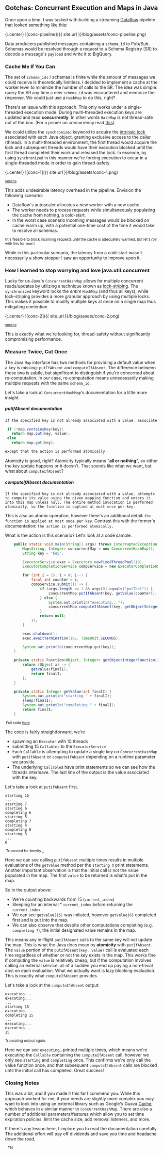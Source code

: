 ## Gotchas: Concurrent Execution and Maps in Java

Once upon a time, I was tasked with building a streaming [Dataflow](https://cloud.google.com/dataflow/) pipeline that looked something like this:

{:.center}
![conc-pipeline]({{ site.url }}/blog/assets/conc-pipeline.png)

Data producers published messages containing a `schema_id` to Pub/Sub. Schemas would be resolved through a request to a Schema Registry (SR) to decode a message's `payload` and write it to BigQuery.

### Cache Me If You Can

The set of `schema_ids` / schemas is finite while the amount of messages we could receive is theoretically limitless. I decided to implement a cache at the worker level to minimize the number of calls to the SR. The idea was simple: query the SR any time a new `schema_id` was encountered and memoize the response. We could just use a `HashMap` to do this, right?

There's an issue with this approach. This only works under a single-threaded execution mode. During multi-threaded execution keys are updated and read **concurrently**. In other words `HashMap` is not thread-safe out of the box. (For a primer on concurrency read [this](https://sookocheff.com/post/concurrency/concurrency-a-primer/)).

We could utilize the `synchronized` keyword to acquire the [intrinsic lock](https://docs.oracle.com/javase/tutorial/essential/concurrency/locksync.html) associated with each Java object, granting  exclusive access to the caller (thread). In a multi-threaded environment, the first thread would acquire the lock and subsequent threads would have their execution blocked until the first thread completed their work and released the lock. In essence, by using `synchronized` in this manner we're forcing execution to occur in a single-threaded mode in order to gain thread-safety.

{:.center}
![conc-1]({{ site.url }}/blog/assets/conc-1.png)

<sub>[source](https://www.youtube.com/watch?v=ddceop8tAm4)</sub>

This adds undesirable latency overhead in the pipeline. Envision the following scenario:

- Dataflow's autoscaler allocates a new worker with a new cache.
- The worker needs to process requests while simultaneously populating the cache from nothing, a cold-start.
- In the worst case scenario incoming messages would be blocked on cache warm up, with a potential one-time cost of the time it would take to resolve all schemas.

<sub>(It's feasible to block incoming requests until the cache is adequately warmed, but let's roll with this for now.)</sub>

While in this particular scenario, the latency from a cold-start wasn't necessarily a show stopper I saw an opportunity to improve upon it.

### How I learned to stop worrying and love java.util.concurrent

Lucky for us Java's `ConcurrentHashMap` allows for multiple concurrent reads/updates by utilizing a technique known as [lock-striping](https://netjs.blogspot.com/2016/05/lock-striping-in-java-concurrency.html). The `synchronized` keyword locks the _entire_ `HashMap` (and thus all keys), while lock-striping provides a more granular approach by using multiple locks. This makes it possible to modify multiple keys at once on a single map thus mitigating contention.

{:.center}
![conc-2]({{ site.url }}/blog/assets/conc-2.png)

<sub>[source](https://www.youtube.com/watch?v=ddceop8tAm4)</sub>

This is exactly what we're looking for, thread-safety without significantly compromising performance.

### Measure Twice, Cut Once

The Java `Map` interface has two methods for providing a default value when a key is missing: `putIfAbsent` and `computeIfAbsent`. The difference between these two is subtle, but significant to distinguish if you're concerned about re-computation. In our case, re-computation means unnecessarily making multiple requests with the same `schema_id`.

Let's take a look at `ConcurrentHashMap`'s documentation for a little more insight.

##### putIfAbsent documentation

```java
If the specified key is not already associated with a value, associate it with the given value. This is equivalent to

 if (!map.containsKey(key))
   return map.put(key, value);
 else
   return map.get(key);

except that the action is performed atomically.
```

Atomicity is good, right? Atomicity typically means "**all or nothing**", so either the key update happens or it doesn't. That sounds like what we want, but what about `computeIfAbsent`?

##### computeIfAbsent documentation

```
If the specified key is not already associated with a value, attempts to compute its value using the given mapping function and enters it into this map unless null. The entire method invocation is performed atomically, so the function is applied at most once per key.
```

This is also an atomic operation, however there's an additional detail: `the function is applied at most once per key`. Contrast this with the former's documentation: `the action is performed atomically.` 

What is the action is this scenario? Let's look at a code sample.

```java
    public static void main(String[] args) throws InterruptedException {
        Map<String, Integer> concurrentMap = new ConcurrentHashMap();
        String key = "key";

        ExecutorService exec = Executors.newFixedThreadPool(10);
        ExecutorCompletionService compService = new ExecutorCompletionService(exec);

        for (int i = 15; i > 0; i--) {
            final int counter = i;
            compService.submit(() -> {
                if (args.length == 1 && args[0].equals("putTest")) {
                    concurrentMap.putIfAbsent(key, getValue(counter));
                } else {
                    System.out.println("executing...");
                    concurrentMap.computeIfAbsent(key, getObjectIntegerFunction(counter));
                }
                return null;
            });
        }

        exec.shutdown();
        exec.awaitTermination(10L, TimeUnit.SECONDS);

        System.out.println(concurrentMap.get(key));
    }

    private static Function<Object, Integer> getObjectIntegerFunction(int finalI) {
        return (Object x) -> {
            getValue(finalI);
            return finalI;
        };
    }

    private static Integer getValue(int finalI) {
        System.out.println("starting " + finalI);
        sleep(finalI);
        System.out.println("completing " + finalI);
        return finalI;
    }
```
<sub> Full code [here](https://github.com/nguyent/blog/blob/master/assets/code/concurrentTest.java) </sub>

The code is fairly straightforward, we're 
- spawning an `Executor` with 10 threads 
- submitting 15 `Callables` to the `ExecutorService`
- Each `Callable` is attempting to update a single key on `ConcurrentHashMap` with `putIfAbsent` or `computeIfAbsent` depending on a runtime parameter we provide. 
- The underlying `Callable`s have print statements so we can see how the threads interleave. The last line of the output is the value associated with the key.

Let's take a look at `putIfAbsent` first. 

```
starting 15
...
starting 7
starting 6
completing 6
starting 5
completing 7
starting 4
completing 8
starting 3
...
6
```

<sub> Truncated for brevity._</sub>

Here we can see calling `putIfAbsent` multiple times results in multiple evaluations of the `getValue` method per the `starting X` print statements. Another important observation is that the initial call is not the value populated in the map. The first `value` to be returned is what's put in the map. 

So in the output above: 
- We're counting backwards from 15 (`current_index`)
- Sleeping for an interval * `current_index` before returning the `current_index` 
- We can see `getValue(15)` was initiated, however `getValue(6)` completed first and is put into the map. 
- We can also observe that despite other computations completing (e.g. `completing 7`), the initial designated value remains in the map.

This means any in-flight `putIfAbsent` calls to the same key will not update the map. This is what the Java docs mean by **atomicity** with `putIfAbsent`. The `value` portion of the `putIfAbsent(key, value)` call is evaluated each time regardless of whether or not the key exists in the map. This works fine if computing the `value` is relatively cheap, but if the computation involves calling an external service, all of a sudden you end up paying a non-trivial cost on each evaluation. What we actually want is lazy blocking evaluation. This is exactly what `computeIfAbsent` provides.

Let's take a look at the `computeIfAbsent` output:

```
executing...
executing...
...
starting 15
executing...
completing 15
...
executing...
executing...
15
```

<sub>Truncating output again. </sub>

Here we can see `executing…` printed multiple times, which means we're executing the `Callable` containing the  `computeIfAbsent` call, however we only see `starting` and `completing` once. This confirms we're only call the value function once, and that subsequent `computeIfAbsent` calls are blocked until the initial call has completed. Great success!

### Closing Notes

This was a lot, and if you made it this far I commend you. While this approach worked for me, if your needs are slightly more complex you may want to look into using an external library such as Google's Guava [Cache](https://github.com/google/guava/wiki/CachesExplained), which behaves in a similar manner to `ConcurrentHashMap`. There are also a number of additional parameters/features which allow you to set time expiration policies, limit the cache size, add removal listeners, and more.

If there's any lesson here, I implore you to read the documentation carefully. The additional effort will pay off dividends and save you time and headache down the road.

<sub>- TN</sub>
